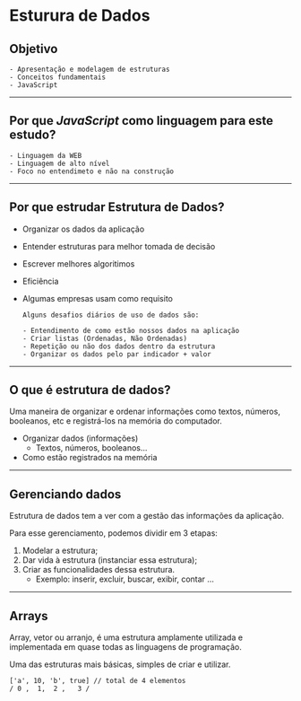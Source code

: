 # Esturura de Dados

## Objetivo

    - Apresentação e modelagem de estruturas
    - Conceitos fundamentais
    - JavaScript

---

## Por que *JavaScript* como linguagem para este estudo?

    - Linguagem da WEB
    - Linguagem de alto nível
    - Foco no entendimeto e não na construção

---

## Por que estrudar Estrutura de Dados?

- Organizar os dados da aplicação
- Entender estruturas para melhor tomada de decisão
- Escrever melhores algoritimos
- Eficiência
- Algumas empresas usam como requisito

      Alguns desafios diários de uso de dados são:

      - Entendimento de como estão nossos dados na aplicação
      - Criar listas (Ordenadas, Não Ordenadas)
      - Repetição ou não dos dados dentro da estrutura
      - Organizar os dados pelo par indicador + valor

---

## O que é estrutura de dados?

Uma maneira de organizar e ordenar informações como textos, números, booleanos, etc e registrá-los na memória do computador.

- Organizar dados (informações)
  - Textos, números, booleanos...
- Como estão registrados na memória

---

## Gerenciando dados

Estrutura de dados tem a ver com a gestão das informações da aplicação.

Para esse gerenciamento, podemos dividir em 3 etapas:

  1. Modelar a estrutura;
  2. Dar vida à estrutura (instanciar essa estrutura);
  3. Criar as funcionalidades dessa estrutura.
     - Exemplo: inserir, excluir, buscar, exibir, contar ...

---

## Arrays

Array, vetor ou arranjo, é uma estrutura amplamente utilizada e implementada em quase todas as linguagens de programação.

Uma das estruturas mais básicas, simples de criar e utilizar.

    ['a', 10, 'b', true] // total de 4 elementos
    / 0 ,  1,  2 ,   3 /
